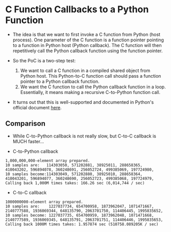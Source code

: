 # C Function Callbacks to a Python Function

* The idea is that we want to first invoke a C function from Python (host
process). One parameter of the C function is a function pointer pointing
to a function in Python host (Python callback). The C function will then
repetitively call the Python callback function using the function pointer.

* So the PoC is a two-step test:

  1. We want to call a C function in a compiled shared object from Python
  host. This Python-to-C function call should pass a function pointer to
  a Python callback function.
  1. We want the C function to call the Python callback function in a loop.
  Essentially, it means making a recursive C-to-Python function call.

* It turns out that this is well-supported and documented in Python's official
document [here](https://docs.python.org/3.9/library/ctypes.html#callback-functions).

## Comparison

* While C-to-Python callback is not really slow, but C-to-C callback is 
MUCH faster...

* C-to-Python callback
```
1,000,000,000-element array prepared.
10 samples are:   114303050, 571202881, 38925011, 288658365, 410043202, 596894078, 360248691, 256052724, 499385069, 197724980, 
10 samples become:114303049, 571202880, 38925010, 288658364, 410043201, 596894077, 360248690, 256052723, 499385068, 197724979, 
Calling back 1,000M times takes: 166.26 sec (6,014,744 / sec)
```

* C-to-C callback
```
1000000000-element array prepared.
10 samples are:    1227037734, 654700958, 1873962047, 1071471667, 2140777588, 1936069344, 648135790, 2063701750, 114406445, 1995835652, 
10 samples become: 1227037735, 654700959, 1873962048, 1071471668, 2140777589, 1936069345, 648135791, 2063701751, 114406446, 1995835653, 
Calling back 1000M times takes: 1.957874 sec (510758.089205K / sec)
```


